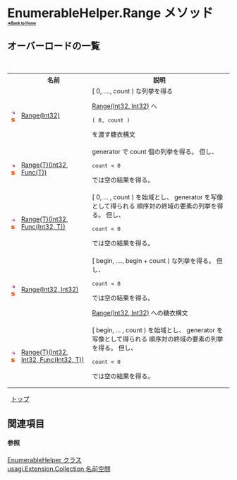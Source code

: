 # EnumerableHelper.Range メソッド <div style="font-size:30%"><a href="https://github.com/usagi/usagi.cs/blob/master/docs/Home.md">≪Back to Home</a></div> 


## オーバーロードの一覧
&nbsp;<table><tr><th></th><th>名前</th><th>説明</th></tr><tr><td>![Public メソッド](media/pubmethod.gif "Public メソッド")![静的メンバー](media/static.gif "静的メンバー")</td><td><a href="M_usagi_Extension_Collection_EnumerableHelper_Range.md">Range(Int32)</a></td><td>
[ 0, ...., count ) な列挙を得る 

<a href="M_usagi_Extension_Collection_EnumerableHelper_Range_1.md">Range(Int32, Int32)</a> へ 
```
( 0, count )
```
 を渡す糖衣構文</td></tr><tr><td>![Public メソッド](media/pubmethod.gif "Public メソッド")![静的メンバー](media/static.gif "静的メンバー")</td><td><a href="M_usagi_Extension_Collection_EnumerableHelper_Range__1.md">Range(T)(Int32, Func(T))</a></td><td>
generator で count 個の列挙を得る。 但し、 
```
count < 0
```
 では空の結果を得る。</td></tr><tr><td>![Public メソッド](media/pubmethod.gif "Public メソッド")![静的メンバー](media/static.gif "静的メンバー")</td><td><a href="M_usagi_Extension_Collection_EnumerableHelper_Range__1_1.md">Range(T)(Int32, Func(Int32, T))</a></td><td>
[ 0, ... , count ) を始域とし、 generator を写像として得られる 順序対の終域の要素の列挙を得る。 但し、 
```
count < 0
```
 では空の結果を得る。</td></tr><tr><td>![Public メソッド](media/pubmethod.gif "Public メソッド")![静的メンバー](media/static.gif "静的メンバー")</td><td><a href="M_usagi_Extension_Collection_EnumerableHelper_Range_1.md">Range(Int32, Int32)</a></td><td>
[ begin, ...., begin + count ) な列挙を得る。 但し、 
```
count < 0
```
 では空の結果を得る。 

<a href="http://msdn2.microsoft.com/ja-jp/library/bb341264" target="_blank">Range(Int32, Int32)</a> への糖衣構文</td></tr><tr><td>![Public メソッド](media/pubmethod.gif "Public メソッド")![静的メンバー](media/static.gif "静的メンバー")</td><td><a href="M_usagi_Extension_Collection_EnumerableHelper_Range__1_2.md">Range(T)(Int32, Int32, Func(Int32, T))</a></td><td>
[ begin, ... , count ) を始域とし、 generator を写像として得られる 順序対の終域の要素の列挙を得る。 但し、 
```
count < 0
```
 では空の結果を得る。</td></tr></table>&nbsp;
<a href="#enumerablehelper.range-メソッド">トップ</a>

## 関連項目


#### 参照
<a href="T_usagi_Extension_Collection_EnumerableHelper.md">EnumerableHelper クラス</a><br /><a href="N_usagi_Extension_Collection.md">usagi.Extension.Collection 名前空間</a><br />